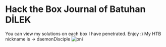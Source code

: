 # Hack the Box Journal of Batuhan DİLEK
You can view my solutions on each box I have penetrated. Enjoy :)
My HTB nickname is -> daemonDisciple
![oni](https://thumbs.gfycat.com/RigidPleasantChicken-size_restricted.gif)
<br/>

